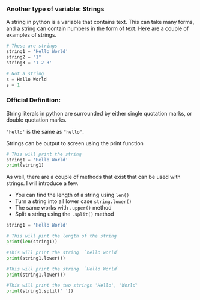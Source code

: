 ### Another type of variable: Strings
A string in python is a variable that contains text.  This can take many forms, and a string can contain numbers in the form of text.  Here are a couple of examples of strings.

```python
# These are strings
string1 = 'Hello World'
string2 = "1"
string3 = '1 2 3'

# Not a string
s = Hello World
s = 1
```

### Official Definition:
String literals in python are surrounded by either single quotation marks, or double quotation marks.

``'hello'`` is the same as ``"hello"``.

Strings can be output to screen using the print function

```python
# This will print the string
string1 = 'Hello World'
print(string1)
```

As well, there are a couple of methods that exist that can be used with strings. I will introduce a few.

- You can find the length of a string using `len()`
- Turn a string into all lower case `string.lower()`
- The same works with `.upper()` method
- Split a string using the `.split()` method

```python
string1 = 'Hello World'

# This will pint the length of the string
print(len(string1))

#This will print the string  `hello world`
print(string1.lower())

#This will print the string  `Hello World`
print(string1.lower())

#This will print the two strings 'Hello', 'World'
print(string1.split(' '))
```
